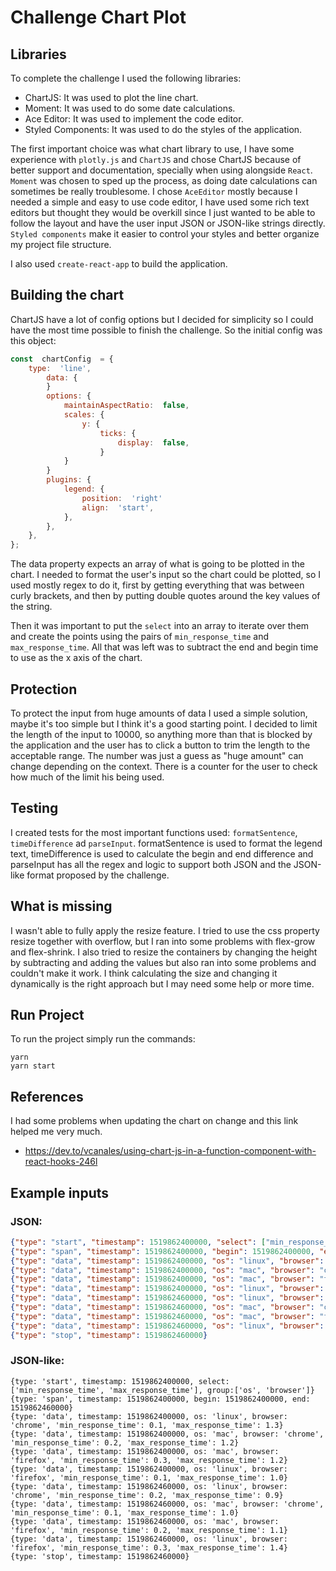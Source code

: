 # Challenge Chart Plot

## Libraries
To complete the challenge I used the following libraries:

 - ChartJS: It was used to plot the line chart.
 - Moment: It was used to do some date calculations.
 - Ace Editor: It was used to implement the code editor.
 - Styled Components: It was used to do the styles of the application.

The first important choice was what chart library to use, I have some experience with `plotly.js` and `ChartJS` and chose ChartJS because of better support and documentation, specially when using alongside `React`.
`Moment` was chosen to sped up the process, as doing date calculations can sometimes be really troublesome.
I chose `AceEditor` mostly because I needed a simple and easy to use code editor, I have used some rich text editors but thought they would be overkill since I just wanted to be able to follow the layout and have the user input JSON or JSON-like strings directly. 
`Styled components` make it easier to control your styles and better organize my project file structure.

I also used `create-react-app` to build the application.

## Building the chart

ChartJS have a lot of config options but I decided for simplicity so I could have the most time possible to finish the challenge. So the initial config was this object:
```js
const  chartConfig  = {
	type:  'line',
		data: {
		}
		options: {
			maintainAspectRatio:  false,
			scales: {
				y: {
					ticks: {
						display:  false,
					}
			}
		}
		plugins: {
			legend: {
				position:  'right'
				align:  'start',
			},
		},
	},
};
```
The data property expects an array of what is going to be plotted in the chart. I needed to format the user's input so the chart could be plotted, so I used mostly regex to do it, first by getting everything that was between curly brackets, and then by putting double quotes around the key values of the string.

Then it was important to put the `select` into an array to iterate over them and create the points using the pairs of `min_response_time` and `max_response_time`. All that was left was to subtract the end and begin time to use as the x axis of the chart.

## Protection

To protect the input from huge amounts of data I used a simple solution, maybe it's too simple but I think it's a good starting point. I decided to limit the length of the input to 10000, so anything more than that is blocked by the application and the user has to click a button to trim the length to the acceptable range. The number was just a guess as "huge amount" can change depending on the context. There is a counter for the user to check how much of the limit his being used.

## Testing

I created tests for the most important functions used: `formatSentence`, `timeDifference` ad `parseInput`. formatSentence is used to format the legend text, timeDifference is used to calculate the begin and end difference and parseInput has all the regex and logic to support both JSON and the JSON-like format proposed by the challenge.

## What is missing
I wasn't able to fully apply the resize feature. I tried to use the css property resize together with overflow, but I ran into some problems with flex-grow and flex-shrink. I also tried to resize the containers by changing the height by subtracting and adding the values but also ran into some problems and couldn't make it work. I think calculating the size and changing it dynamically is the right approach but I may need some help or more time.

## Run Project

To run the project simply run the commands:

    yarn
    yarn start

## References
I had some problems when updating the chart on change and this link helped me very much.
- https://dev.to/vcanales/using-chart-js-in-a-function-component-with-react-hooks-246l

## Example inputs
### JSON:
```json
{"type": "start", "timestamp": 1519862400000, "select": ["min_response_time", "max_response_time"], "group":["os", "browser"]}
{"type": "span", "timestamp": 1519862400000, "begin": 1519862400000, "end": 1519862460000}
{"type": "data", "timestamp": 1519862400000, "os": "linux", "browser": "chrome", "min_response_time": 0.1, "max_response_time": 1.3}
{"type": "data", "timestamp": 1519862400000, "os": "mac", "browser": "chrome", "min_response_time": 0.2, "max_response_time": 1.2}
{"type": "data", "timestamp": 1519862400000, "os": "mac", "browser": "firefox", "min_response_time": 0.3, "max_response_time": 1.2}
{"type": "data", "timestamp": 1519862400000, "os": "linux", "browser": "firefox", "min_response_time": 0.1, "max_response_time": 1.0}
{"type": "data", "timestamp": 1519862460000, "os": "linux", "browser": "chrome", "min_response_time": 0.2, "max_response_time": 0.9}
{"type": "data", "timestamp": 1519862460000, "os": "mac", "browser": "chrome", "min_response_time": 0.1, "max_response_time": 1.0}
{"type": "data", "timestamp": 1519862460000, "os": "mac", "browser": "firefox", "min_response_time": 0.2, "max_response_time": 1.1}
{"type": "data", "timestamp": 1519862460000, "os": "linux", "browser": "firefox", "min_response_time": 0.3, "max_response_time": 1.4}
{"type": "stop", "timestamp": 1519862460000}
```
### JSON-like:
```
{type: 'start', timestamp: 1519862400000, select: ['min_response_time', 'max_response_time'], group:['os', 'browser']}
{type: 'span', timestamp: 1519862400000, begin: 1519862400000, end: 1519862460000}
{type: 'data', timestamp: 1519862400000, os: 'linux', browser: 'chrome', 'min_response_time': 0.1, 'max_response_time': 1.3}
{type: 'data', timestamp: 1519862400000, os: 'mac', browser: 'chrome', 'min_response_time': 0.2, 'max_response_time': 1.2}
{type: 'data', timestamp: 1519862400000, os: 'mac', browser: 'firefox', 'min_response_time': 0.3, 'max_response_time': 1.2}
{type: 'data', timestamp: 1519862400000, os: 'linux', browser: 'firefox', 'min_response_time': 0.1, 'max_response_time': 1.0}
{type: 'data', timestamp: 1519862460000, os: 'linux', browser: 'chrome', 'min_response_time': 0.2, 'max_response_time': 0.9}
{type: 'data', timestamp: 1519862460000, os: 'mac', browser: 'chrome', 'min_response_time': 0.1, 'max_response_time': 1.0}
{type: 'data', timestamp: 1519862460000, os: 'mac', browser: 'firefox', 'min_response_time': 0.2, 'max_response_time': 1.1}
{type: 'data', timestamp: 1519862460000, os: 'linux', browser: 'firefox', 'min_response_time': 0.3, 'max_response_time': 1.4}
{type: 'stop', timestamp: 1519862460000}
```
